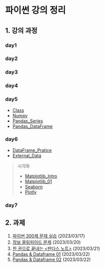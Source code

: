# 파이썬 강의 정리

 ## 1. 강의 과정

   ### day1

### day2
### day3
### day4
### day5
* [Class](Class.ipynb)
* [Numpy](Numpy.ipynb)
* [Pandas_Series](Pandas_Series.ipynb)
* [Pandas_DataFrame](Pandas_DataFrame.ipynb)

### day6
* [DataFrame_Pratice](DataFrame_Pratice.ipynb)
* [External_Data](External_Data.ipynb)

> 시각화
> - [Matplotlib_Intro](Matplotlib_Intro.ipynb)
> - [Matplotlib_01](Matplotlib_01.ipynb)
> - [Seaborn](Seaborn.ipynb)
> - [Plotly](Plotly.ipynb)


### day7


## 2. 과제
1. [파이썬 300제 문제 실습](20230317_과제.ipynb) (2023/03/17)
2. [정보 올림피아드 문제](20230320_과제.ipynb) (2023/03/20)
3. [한 권으로 끝내는 <판다스 노트>](20230321_과제.ipynb) (2023/03/21)
4. [Pandas & Dataframe 01](20230322_과제1.ipynb) (2023/03/22)
5. [Pandas & Dataframe 02](20230322_과제2.ipynb) (2023/03/22)

